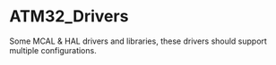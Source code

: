 # ATM32_Drivers
Some MCAL &amp; HAL drivers and libraries, these drivers should support multiple configurations. 
